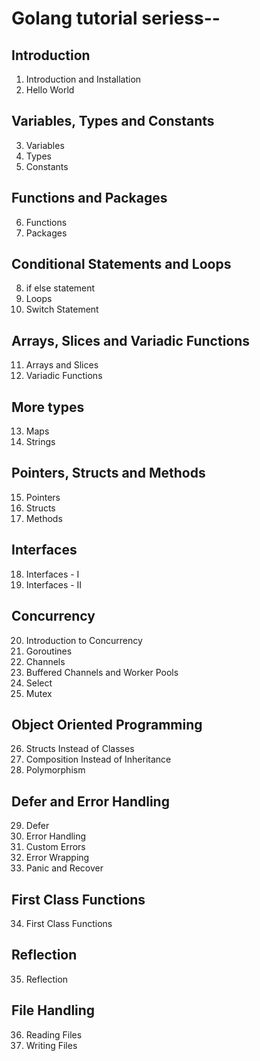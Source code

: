 # Golang tutorial seriess--
## Introduction

1. Introduction and Installation
2. Hello World

## Variables, Types and Constants
3. Variables
4. Types
5. Constants

## Functions and Packages
6. Functions
7. Packages

## Conditional Statements and Loops
8. if else statement
9. Loops
10. Switch Statement

## Arrays, Slices and Variadic Functions
11. Arrays and Slices
12. Variadic Functions

## More types
13. Maps
14. Strings

## Pointers, Structs and Methods
15. Pointers
16. Structs
17. Methods

## Interfaces
18. Interfaces - I
19. Interfaces - II

## Concurrency
20. Introduction to Concurrency
21. Goroutines
22. Channels
23. Buffered Channels and Worker Pools
24. Select
25. Mutex

## Object Oriented Programming
26. Structs Instead of Classes
27. Composition Instead of Inheritance
28. Polymorphism

## Defer and Error Handling
29. Defer
30. Error Handling
31. Custom Errors
32. Error Wrapping
33. Panic and Recover

## First Class Functions
34. First Class Functions

## Reflection
35. Reflection

## File Handling
36. Reading Files
37. Writing Files
